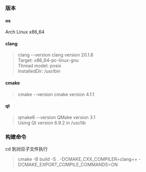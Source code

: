 ### 版本
#### os
Arch Linux x86_64  
#### clang
> clang --version
clang version 20.1.8  
Target: x86_64-pc-linux-gnu  
Thread model: posix  
InstalledDir: /usr/bin  
#### cmake
> cmake --version
cmake version 4.1.1  
#### qt
> qmake6 --version
QMake version 3.1  
Using Qt version 6.9.2 in /usr/lib  
### 构建命令
cd 到对应子文件执行  
> cmake -B build -S . -DCMAKE_CXX_COMPILER=clang++ -DCMAKE_EXPORT_COMPILE_COMMANDS=ON
